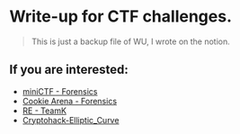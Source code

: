 # Write-up for CTF challenges.
> This is just a backup file of WU, I wrote on the notion.
## If you are interested:
- [miniCTF - Forensics](https://-vert-.notion.site/MiniCTF-Forensics-90f9ad491a004b7c98bc41b09232b012)
- [Cookie Arena - Forensics](https://-vert-.notion.site/Cookie-Arena-e70d797334c84b8bbbf165158d675fa7?pvs=4)
- [RE - TeamK](https://-vert-.notion.site/RE-Team-K-6b853d3388b14483b99c09324803be4d?pvs=4)
- [Cryptohack-Elliptic_Curve](https://-vert-.notion.site/Elliptic-Curve-2601c99d11dc4bc092fc076fc21e1c40?pvs=4)